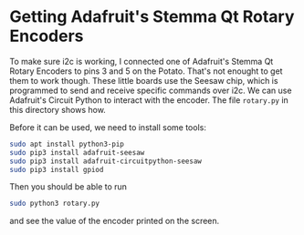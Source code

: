 # Getting Adafruit's Stemma Qt Rotary Encoders

To make sure i2c is working, I connected one of Adafruit's Stemma Qt Rotary Encoders to pins 3 and 5 on the Potato. That's not enought to get them to work though. These little boards use the Seesaw chip, which is programmed to send and receive specific commands over i2c. We can use Adafruit's Circuit Python to interact with the encoder. The file `rotary.py` in this directory shows how.

Before it can be used, we need to install some tools:

```bash
sudo apt install python3-pip
sudo pip3 install adafruit-seesaw
sudo pip3 install adafruit-circuitpython-seesaw
sudo pip3 install gpiod
```

Then you should be able to run

```bash
sudo python3 rotary.py
```

and see the value of the encoder printed on the screen. 